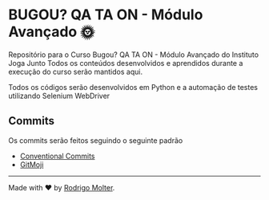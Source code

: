 # BUGOU? QA TA ON - Módulo Avançado 🌞

Repositório para o Curso Bugou? QA TA ON - Módulo Avançado do Instituto Joga Junto
Todos os conteúdos desenvolvidos e aprendidos durante a execução do curso serão mantidos aqui.

Todos os códigos serão desenvolvidos em Python e a automação de testes utilizando Selenium WebDriver

## Commits
Os commits serão feitos seguindo o seguinte padrão
- [Conventional Commits](https://www.conventionalcommits.org/pt-br/)
- [GitMoji](https://gitmoji.dev/)

___

Made with ❤️ by [Rodrigo Molter](https://www.linkedin.com/in/rodrigo-molter/).
